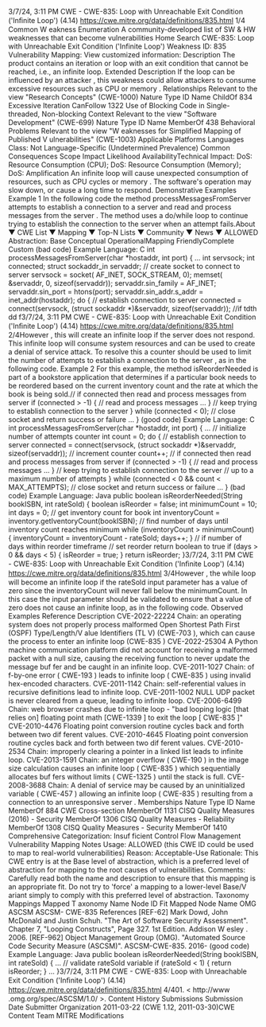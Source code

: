 3/7/24, 3:11 PM CWE - CWE-835: Loop with Unreachable Exit Condition ('Inﬁnite Loop') (4.14)
https://cwe.mitre.org/data/deﬁnitions/835.html 1/4
Common W eakness Enumeration
A community-developed list of SW & HW weaknesses that can become
vulnerabilities
Home Search
CWE-835: Loop with Unreachable Exit Condition ('Infinite Loop')
Weakness ID: 835
Vulnerability Mapping: 
View customized information:
 Description
The product contains an iteration or loop with an exit condition that cannot be reached, i.e., an infinite loop.
 Extended Description
If the loop can be influenced by an attacker , this weakness could allow attackers to consume excessive resources such as CPU or
memory .
 Relationships
 Relevant to the view "Research Concepts" (CWE-1000)
Nature Type ID Name
ChildOf 834 Excessive Iteration
CanFollow 1322 Use of Blocking Code in Single-threaded, Non-blocking Context
 Relevant to the view "Software Development" (CWE-699)
Nature Type ID Name
MemberOf 438 Behavioral Problems
 Relevant to the view "W eaknesses for Simplified Mapping of Published V ulnerabilities" (CWE-1003)
 Applicable Platforms
Languages
Class: Not Language-Specific (Undetermined Prevalence)
 Common Consequences
Scope Impact Likelihood
AvailabilityTechnical Impact: DoS: Resource Consumption (CPU); DoS: Resource Consumption (Memory); DoS: Amplification
An infinite loop will cause unexpected consumption of resources, such as CPU cycles or memory . The
software's operation may slow down, or cause a long time to respond.
 Demonstrative Examples
Example 1
In the following code the method processMessagesFromServer attempts to establish a connection to a server and read and process
messages from the server . The method uses a do/while loop to continue trying to establish the connection to the server when an
attempt fails.About ▼ CWE List ▼ Mapping ▼ Top-N Lists ▼ Community ▼ News ▼
ALLOWED
Abstraction: Base
Conceptual OperationalMapping
FriendlyComplete Custom
(bad code) Example Language: C 
int processMessagesFromServer(char \*hostaddr, int port) {
...
int servsock;
int connected;
struct sockaddr\_in servaddr;
// create socket to connect to server
servsock = socket( AF\_INET, SOCK\_STREAM, 0);
memset( &servaddr, 0, sizeof(servaddr));
servaddr.sin\_family = AF\_INET;
servaddr.sin\_port = htons(port);
servaddr.sin\_addr.s\_addr = inet\_addr(hostaddr);
do {
// establish connection to server
connected = connect(servsock, (struct sockaddr \*)&servaddr, sizeof(servaddr));
//if tdth dd f3/7/24, 3:11 PM CWE - CWE-835: Loop with Unreachable Exit Condition ('Inﬁnite Loop') (4.14)
https://cwe.mitre.org/data/deﬁnitions/835.html 2/4However , this will create an infinite loop if the server does not respond. This infinite loop will consume system resources and can be
used to create a denial of service attack. To resolve this a counter should be used to limit the number of attempts to establish a
connection to the server , as in the following code.
Example 2
For this example, the method isReorderNeeded is part of a bookstore application that determines if a particular book needs to be
reordered based on the current inventory count and the rate at which the book is being sold.// if connected then read and process messages from server
if (connected > -1) {
// read and process messages
...
}
// keep trying to establish connection to the server
} while (connected < 0);
// close socket and return success or failure
...
}
(good code) Example Language: C 
int processMessagesFromServer(char \*hostaddr, int port) {
...
// initialize number of attempts counter
int count = 0;
do {
// establish connection to server
connected = connect(servsock, (struct sockaddr \*)&servaddr, sizeof(servaddr));
// increment counter
count++;
// if connected then read and process messages from server
if (connected > -1) {
// read and process messages
...
}
// keep trying to establish connection to the server
// up to a maximum number of attempts
} while (connected < 0 && count < MAX\_ATTEMPTS);
// close socket and return success or failure
...
}
(bad code) Example Language: Java 
public boolean isReorderNeeded(String bookISBN, int rateSold) {
boolean isReorder = false;
int minimumCount = 10;
int days = 0;
// get inventory count for book
int inventoryCount = inventory.getIventoryCount(bookISBN);
// find number of days until inventory count reaches minimum
while (inventoryCount > minimumCount) {
inventoryCount = inventoryCount - rateSold;
days++;
}
// if number of days within reorder timeframe
// set reorder return boolean to true
if (days > 0 && days < 5) {
isReorder = true;
}
return isReorder;
}3/7/24, 3:11 PM CWE - CWE-835: Loop with Unreachable Exit Condition ('Inﬁnite Loop') (4.14)
https://cwe.mitre.org/data/deﬁnitions/835.html 3/4However , the while loop will become an infinite loop if the rateSold input parameter has a value of zero since the inventoryCount will
never fall below the minimumCount. In this case the input parameter should be validated to ensure that a value of zero does not
cause an infinite loop, as in the following code.
 Observed Examples
Reference Description
CVE-2022-22224 Chain: an operating system does not properly process malformed Open Shortest Path First (OSPF)
Type/Length/V alue Identifiers (TL V) (CWE-703 ), which can cause the process to enter an infinite loop
(CWE-835 )
CVE-2022-25304 A Python machine communication platform did not account for receiving a malformed packet with a null
size, causing the receiving function to never update the message buf fer and be caught in an infinite
loop.
CVE-2011-1027 Chain: of f-by-one error ( CWE-193 ) leads to infinite loop ( CWE-835 ) using invalid hex-encoded
characters.
CVE-2011-1142 Chain: self-referential values in recursive definitions lead to infinite loop.
CVE-2011-1002 NULL UDP packet is never cleared from a queue, leading to infinite loop.
CVE-2006-6499 Chain: web browser crashes due to infinite loop - "bad looping logic [that relies on] floating point math
[CWE-1339 ] to exit the loop [ CWE-835 ]"
CVE-2010-4476 Floating point conversion routine cycles back and forth between two dif ferent values.
CVE-2010-4645 Floating point conversion routine cycles back and forth between two dif ferent values.
CVE-2010-2534 Chain: improperly clearing a pointer in a linked list leads to infinite loop.
CVE-2013-1591 Chain: an integer overflow ( CWE-190 ) in the image size calculation causes an infinite loop ( CWE-835 )
which sequentially allocates buf fers without limits ( CWE-1325 ) until the stack is full.
CVE-2008-3688 Chain: A denial of service may be caused by an uninitialized variable ( CWE-457 ) allowing an infinite
loop ( CWE-835 ) resulting from a connection to an unresponsive server .
 Memberships
Nature Type ID Name
MemberOf 884 CWE Cross-section
MemberOf 1131 CISQ Quality Measures (2016) - Security
MemberOf 1306 CISQ Quality Measures - Reliability
MemberOf 1308 CISQ Quality Measures - Security
MemberOf 1410 Comprehensive Categorization: Insuf ficient Control Flow Management
 Vulnerability Mapping Notes
Usage: ALLOWED (this CWE ID could be used to map to real-world vulnerabilities)
Reason: Acceptable-Use
Rationale:
This CWE entry is at the Base level of abstraction, which is a preferred level of abstraction for mapping to the root causes of
vulnerabilities.
Comments:
Carefully read both the name and description to ensure that this mapping is an appropriate fit. Do not try to 'force' a mapping to a
lower-level Base/V ariant simply to comply with this preferred level of abstraction.
 Taxonomy Mappings
Mapped T axonomy Name Node ID Fit Mapped Node Name
OMG ASCSM ASCSM-
CWE-835
 References
[REF-62] Mark Dowd, John McDonald and Justin Schuh. "The Art of Software Security Assessment". Chapter 7, "Looping
Constructs", Page 327. 1st Edition. Addison W esley . 2006.
[REF-962] Object Management Group (OMG). "Automated Source Code Security Measure (ASCSM)". ASCSM-CWE-835. 2016-
(good code) Example Language: Java 
public boolean isReorderNeeded(String bookISBN, int rateSold) {
...
// validate rateSold variable
if (rateSold < 1) {
return isReorder;
}
...
}3/7/24, 3:11 PM CWE - CWE-835: Loop with Unreachable Exit Condition ('Inﬁnite Loop') (4.14)
https://cwe.mitre.org/data/deﬁnitions/835.html 4/401. < http://www .omg.org/spec/ASCSM/1.0/ >.
 Content History
 Submissions
Submission Date Submitter Organization
2011-03-22
(CWE 1.12, 2011-03-30)CWE Content Team MITRE
 Modifications